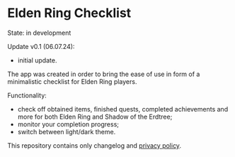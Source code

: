# Elden Ring Checklist
State: in development

Update v0.1 (06.07.24):

- initial update.

The app was created in order to bring the ease of use in form of a minimalistic checklist for Elden Ring players.

Functionality:
- check off obtained items, finished quests, completed achievements and more for both Elden Ring and Shadow of the Erdtree;
- monitor your completion progress;
- switch between light/dark theme.
  
This repository contains only changelog and [privacy policy](https://archexalt.github.io/ERChecklist/).
